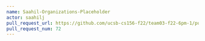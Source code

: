 ```yaml
---
name: Saahil-Organizations-Placeholder
actor: saahilj
pull_request_url: https://github.com/ucsb-cs156-f22/team03-f22-6pm-1/pull/72
pull_request_num: 72
---
```

